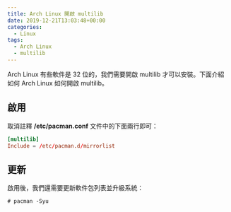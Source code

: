 ```yaml
---
title: Arch Linux 開啟 multilib
date: 2019-12-21T13:03:48+00:00
categories:
  - Linux
tags:
  - Arch Linux
  - multilib
---
```


Arch Linux 有些軟件是 32 位的，我們需要開啟 multilib 才可以安裝。下面介紹如何 Arch Linux 如何開啟 multilib。

<!--more-->

## 啟用

取消註釋 **/etc/pacman.conf** 文件中的下面兩行即可：

```conf
[multilib]
Include = /etc/pacman.d/mirrorlist
```

## 更新

啟用後，我們還需要更新軟件包列表並升級系統：

```shell
# pacman -Syu
```
